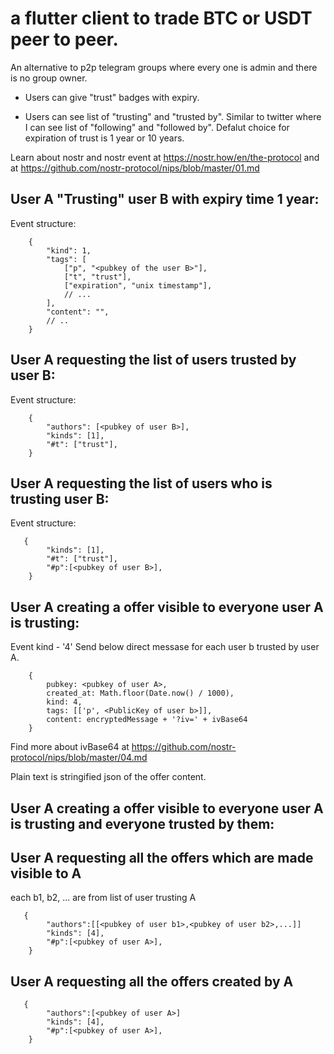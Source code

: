 # a flutter client to trade BTC or USDT peer to peer.

An alternative to p2p telegram groups where every one is admin and there is no group owner.

- Users can give "trust" badges with expiry.

- Users can see list of "trusting" and "trusted by". Similar to twitter where I can see list of "following" and "followed by". Defalut choice for expiration of trust is 1 year or 10 years.

Learn about nostr and nostr event at https://nostr.how/en/the-protocol and at https://github.com/nostr-protocol/nips/blob/master/01.md 


 
## User A "Trusting" user B with expiry time 1 year:
Event structure:
``` 
    {
        "kind": 1,
        "tags": [
            ["p", "<pubkey of the user B>"],
            ["t", "trust"],
            ["expiration", "unix timestamp"],
            // ...
        ],
        "content": "",
        // ..
    }
```

## User A requesting the list of users trusted by user B:
Event structure: 
```
    {
        "authors": [<pubkey of user B>],
        "kinds": [1],
        "#t": ["trust"],
    }
```

## User A requesting the list of users who is trusting user B:
Event structure:
```
   {
        "kinds": [1],
        "#t": ["trust"],
        "#p":[<pubkey of user B>],
    }
```
## User A creating a offer visible to everyone user A is trusting:

Event kind - '4'
Send below direct messase for each user b trusted by user A.
```
    {
        pubkey: <pubkey of user A>,
        created_at: Math.floor(Date.now() / 1000),
        kind: 4,
        tags: [['p', <PublicKey of user b>]],
        content: encryptedMessage + '?iv=' + ivBase64
    }
```
Find more about ivBase64 at https://github.com/nostr-protocol/nips/blob/master/04.md

Plain text is stringified json of the offer content.


## User A creating a offer visible to everyone user A is trusting and everyone trusted by them:

## User A requesting all the offers which are made visible to A

each b1, b2, ... are from list of user trusting A
```
   {
        "authors":[[<pubkey of user b1>,<pubkey of user b2>,...]]
        "kinds": [4],
        "#p":[<pubkey of user A>],
    }
```
## User A requesting all the offers created by A
```
   {
        "authors":[<pubkey of user A>]
        "kinds": [4],
        "#p":[<pubkey of user A>],
    }
```
